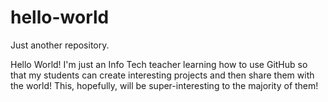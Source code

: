# hello-world
Just another repository. 

Hello World! I'm just an Info Tech teacher learning how to use GitHub so that my students can create interesting projects and then share them with the world! This, hopefully, will be super-interesting to the majority of them!
